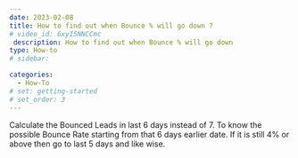 ```yaml
---
date: 2023-02-08
title: How to find out when Bounce % will go down ?
# video_id: 6xyI5NNCCmc
 description: How to find out when Bounce % will go down
type: How-to
# sidebar:

categories:
  - How-To
# set: getting-started
# set_order: 3
---
```

Calculate the Bounced Leads in last 6 days instead of 7. To know the possible Bounce Rate starting from that 6 days earlier date. If it is still 4% or above then go to last 5 days and like wise. 
